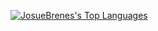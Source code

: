 [![JosueBrenes's Top Languages](https://github-readme-stats.vercel.app/api/top-langs/?username=JosueBrenes&layout=compact&theme=dark)](https://github.com/JosueBrenes)
